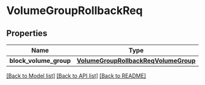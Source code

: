 # VolumeGroupRollbackReq

## Properties
Name | Type | Description | Notes
------------ | ------------- | ------------- | -------------
**block_volume_group** | [**VolumeGroupRollbackReqVolumeGroup**](VolumeGroupRollbackReqVolumeGroup.md) |  | 

[[Back to Model list]](../README.md#documentation-for-models) [[Back to API list]](../README.md#documentation-for-api-endpoints) [[Back to README]](../README.md)


